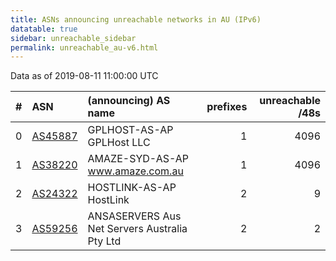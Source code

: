 ```yaml
---
title: ASNs announcing unreachable networks in AU (IPv6)
datatable: true
sidebar: unreachable_sidebar
permalink: unreachable_au-v6.html
---
```


Data as of 2019-08-11 11:00:00 UTC


<div class="datatable-begin"></div>

|   # | ASN                                    | (announcing) AS name                          |   prefixes |   unreachable /48s |
|----:|:---------------------------------------|:----------------------------------------------|-----------:|-------------------:|
|   0 | [AS45887](unreachable_AS45887-v6.html) | GPLHOST-AS-AP GPLHost LLC                     |          1 |               4096 |
|   1 | [AS38220](unreachable_AS38220-v6.html) | AMAZE-SYD-AS-AP www.amaze.com.au              |          1 |               4096 |
|   2 | [AS24322](unreachable_AS24322-v6.html) | HOSTLINK-AS-AP HostLink                       |          2 |                  9 |
|   3 | [AS59256](unreachable_AS59256-v6.html) | ANSASERVERS Aus Net Servers Australia Pty Ltd |          2 |                  2 |

<div class="datatable-end"></div>